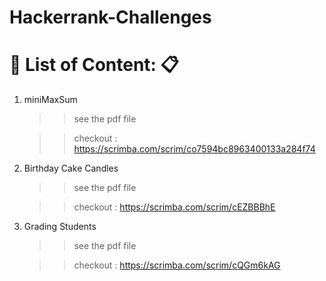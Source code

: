 # Hackerrank-Challenges

# :eyes: List of Content:  :clipboard:

1.  miniMaxSum
    >> see the pdf file
    
    >> checkout : https://scrimba.com/scrim/co7594bc8963400133a284f74
    
2. Birthday Cake Candles
    >> see the pdf file
    
    >> checkout : https://scrimba.com/scrim/cEZBBBhE
    
3. Grading Students
    >> see the pdf file
    
    >> checkout : https://scrimba.com/scrim/cQGm6kAG
